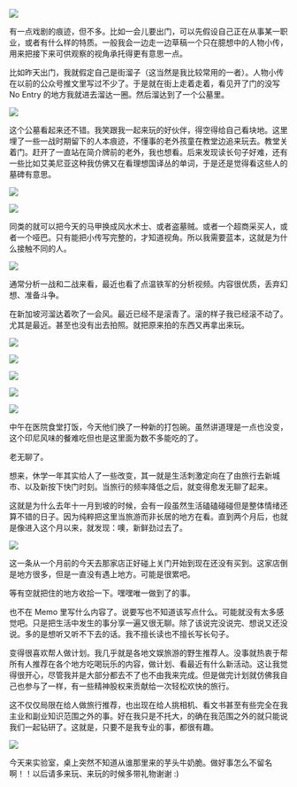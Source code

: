 ![](./images/img_001.jpeg)

有一点戏剧的痕迹，但不多。比如一会儿要出门，可以先假设自己正在从事某一职业，或者有什么样的特质。一般我会一边走一边草稿一个只在臆想中的人物小传，用来把接下来可供观察的视角承托得更有意思一点。

比如昨天出门，我就假定自己是街溜子（这当然是我比较常用的一者）。人物小传在以前的公众号推文里写过不少了。于是就在街上走着走着，看见开了门的没写 No Entry 的地方我就进去溜达一圈。然后溜达到了一个公墓里。

![](./images/img_002.jpeg)

这个公墓看起来还不错。我笑跟我一起来玩的好伙伴，得空得给自己看块地。这里埋了一些一战时期留下的人本痕迹，不懂事的老外孩童在教堂边追来玩去。教堂关着门。赶开了一直站在简介牌前的老外，我也想看。后来发现读长句子好难，还有一些比如艾美尼亚这种我仿佛又在看理想国译丛的单词，于是还是觉得看这些人的墓碑有意思。

![](./images/img_003.jpeg)

![](./images/img_004.jpeg)

同类的就可以把今天的马甲换成风水术士、或者盗墓贼。或者一个超商采买人，或者一个哑巴。只有能把小传写完整的，才知道视角。所以我需要蓝本，这就是为什么接触不同的人。

![](./images/img_005.jpeg)

通常分析一战和二战来看，最近也看了点温铁军的分析视频。内容很优质，丢弃幻想、准备斗争。

在新加坡河溜达着吹了一会风。最近已经不是滚青了。滚的样子我已经滚不动了。尤其是最近。甚至也没有出去拍照。就把原来拍的东西又再拿出来玩。

![](./images/img_006.jpeg)

![](./images/img_007.png)

![](./images/img_008.jpeg)

![](./images/img_009.jpeg)

![](./images/img_010.jpeg)

中午在医院食堂打饭，今天他们换了一种新的打包碗。虽然讲道理是一点也没变，这个印尼风味的餐难吃但也是这里面为数不多能吃的了。

老无聊了。

想来，休学一年其实给人了一些改变，其一就是生活刺激定向在了由旅行去新城市、以及新按下快门时刻。当旅行的频率降低之后，就变得愈发无聊了起来。

这就是为什么去年十一月到坡的时候，会有一段虽然生活磕磕碰碰但是整体情绪还算不错的日子。因为纯粹把这里当旅游而非长居的地方在看。直到两个月后，也就是像进入这个月以来，就发现：噢，新鲜劲过去了。

![](./images/img_011.jpeg)

这一条从一个月前的今天去那家店正好碰上关门开始到现在还没有买到。这家店倒是地方很多，但是一直没有遇上地方。可能是很累吧。

等有空就把住的地方收拾一下。嘿嘿唯一做到了的事。

也不在 Memo 里写什么内容了。说要写也不知道该写点什么。可能就没有太多感觉吧。只是把生活中发生的事分享一遍又很无聊。除了该说完没说完、想说又还没说。多的是想听又听不下去的话。我不擅长读也不擅长写长句子。

变得很喜欢帮人做计划。我几乎就是各地文娱旅游的野生推荐人。没事就热衷于帮所有人推荐在各个地方吃喝玩乐的内容，做计划、看最近有什么新活动。这让我觉得很开心，尽管我并是大部分都去不了也不由我来完成。但是做完计划就仿佛我自己也参与了一样，有一些精神股权来贡献给一次轻松欢快的旅行。

这不仅仅局限在给人做旅行推荐，也出现在给人挑相机、看文书甚至有些完全在我主业和副业知识范围之外的事。好在我只是不托大，的确在我范围之外的就只能说我们一起钻研了。这就是，只要不是我专业的事，都很有趣。

![](./images/img_012.jpeg)

今天来实验室，桌上突然不知道从谁那里来的芋头牛奶脆。做好事怎么不留名啊！！以后请多来玩、来玩的时候多带礼物谢谢 :)
